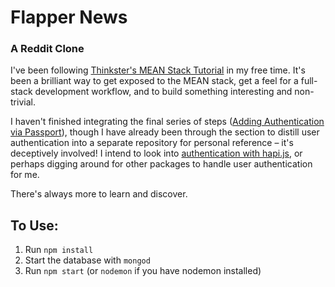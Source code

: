 # Flapper News
### A Reddit Clone

I've been following [Thinkster's MEAN Stack Tutorial](https://thinkster.io/mean-stack-tutorial) in my free time. It's been a brilliant way to get exposed to the MEAN stack, get a feel for a full-stack development workflow, and to build something interesting and non-trivial.

I haven't finished integrating the final series of steps ([Adding Authentication via Passport](https://thinkster.io/mean-stack-tutorial#adding-authentication-via-passport)), though I have already been through the section to distill user authentication into a separate repository for personal reference – it's deceptively involved! I intend to look into [authentication with hapi.js](http://hapijs.com/tutorials/auth), or perhaps digging around for other packages to handle user authentication for me.

There's always more to learn and discover.

## To Use:
1. Run `npm install`
2. Start the database with `mongod`
3. Run `npm start` (or `nodemon` if you have nodemon installed)

